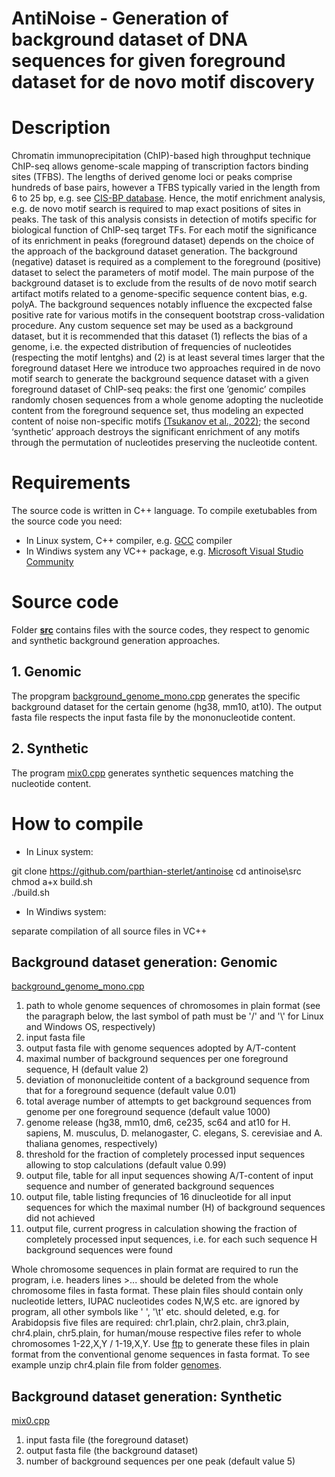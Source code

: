# AntiNoise - Generation of background dataset of DNA sequences for given foreground dataset for de novo motif discovery
# Description
Chromatin immunoprecipitation (ChIP)-based high throughput technique ChIP-seq allows genome-scale mapping of transcription factors binding sites (TFBS). The lengths of derived genome loci or peaks comprise hundreds of base pairs, however a TFBS typically varied in the length from 6 to 25 bp, e.g. see [CIS-BP database](http://cisbp.ccbr.utoronto.ca/). Hence, the motif enrichment analysis, e.g. de novo motif search is required to map exact positions of sites in peaks. The task of this analysis consists in detection of motifs specific for biological function of ChIP-seq target TFs. For each motif the significance of its enrichment in peaks (foreground dataset) depends on the choice of the approach of the background dataset generation. The background (negative) dataset is required as a complement to the foreground (positive) dataset to select the parameters of motif model. The main purpose of the background dataset is to exclude from the results of de novo motif search artifact motifs related to a genome-specific sequence content bias, e.g. polyA. The background sequences notably influence the excpected false positive rate for various motifs in the consequent bootstrap cross-validation procedure. Any custom sequence set may be used as a background dataset, but it is recommended that this dataset (1) reflects the bias of a genome, i.e. the expected distribution of frequencies of nucleotides (respecting the motif lentghs) and (2) is at least several times larger that the foreground dataset
Here we introduce two approaches required in de novo motif search to generate the background sequence dataset with a given foreground dataset of ChIP-seq peaks: the first one ’genomic’ compiles randomly chosen sequences from a whole genome adopting the nucleotide content from the foreground sequence set, thus modeling an expected content of noise non-specific motifs [(Tsukanov et al., 2022)](https://doi.org/10.3389/fpls.2022.938545); the second ‘synthetic’ approach destroys the significant enrichment of any motifs through the permutation of nucleotides preserving the nucleotide content. 
# Requirements
The source code is written in C++ language. To compile exetubables from the source code you need:

* In Linux system, C++ compiler, e.g. [GCC](https://gcc.gnu.org/) compiler 
* In Windiws system any VC++ package, e.g. [Microsoft Visual Studio Community](https://visualstudio.microsoft.com/vs/community/)

# Source code
Folder [**src**](https://github.com/parthian-sterlet/antinoise/tree/main/src) contains files with the source codes, they respect to  genomic and synthetic background generation approaches.
## 1. Genomic
The propgram [background_genome_mono.cpp](https://github.com/parthian-sterlet/antinoise/blob/main/src/background_genome_mono.cpp) generates the specific background dataset for the certain genome (hg38, mm10, at10). The output fasta file respects the input fasta file by the mononucleotide content. 
## 2. Synthetic
The program [mix0.cpp](https://github.com/parthian-sterlet/sitega/blob/master/src/mix0.cpp) generates synthetic sequences matching the nucleotide content.
# How to compile
* In Linux system: 

git clone https://github.com/parthian-sterlet/antinoise
cd antinoise\src\
chmod a+x build.sh\
./build.sh

* In Windiws system:

separate compilation of all source files in VC++
## Background dataset generation: Genomic

[background_genome_mono.cpp](https://github.com/parthian-sterlet/sitega/blob/master/src/background_genome_mono.cpp)
1. path to whole genome sequences of chromosomes in plain format (see the paragraph below, the last symbol of path must be '/' and '\\' for Linux and Windows OS, respectively)
2. input fasta file
3. output fasta file with genome sequences adopted by  A/T-content
4. maximal number of background sequences per one foreground sequence, H (default value 2)
5. deviation of mononucleitide content of a background sequence from that for a foreground sequence (default value 0.01)
6. total average number of attempts to get background sequences from genome per one foreground sequence (default value 1000)
7. genome release (hg38, mm10, dm6, ce235, sc64 and at10 for H. sapiens, M. musculus, D. melanogaster, C. elegans, S. cerevisiae and A. thaliana genomes, respectively)
8. threshold for the fraction of completely processed input sequences allowing to stop calculations (default value 0.99)
9. output file, table for all input sequences showing A/T-content of input sequence and number of generated background sequences 
10. output file, table listing frequncies of 16 dinucleotide for all input sequences for which the maximal number (H) of background sequences did not achieved
11. output file, current progress in calculation showing the fraction of completely processed input sequences, i.e. for each such sequence H background sequences were found 

Whole chromosome sequences in plain format are required to run the program, i.e. headers lines >... should be deleted from the whole chromosome files in fasta format. These plain files should contain only nucleotide letters, IUPAC nucleotides codes N,W,S etc. are ignored by program, all other symbols like ' ', '\t' etc. should deleted, e.g. for Arabidopsis five files are required: chr1.plain, chr2.plain, chr3.plain, chr4.plain, chr5.plain, for human/mouse respective files refer to whole chromosomes 1-22,X,Y / 1-19,X,Y. Use [ftp](https://github.com/parthian-sterlet/antinoise/blob/main/src/ftp) to generate these files in plain format from the conventional genome sequences in fasta format. To see example unzip chr4.plain file from folder [genomes](https://github.com/parthian-sterlet/sitega/tree/master/genomes). 

## Background dataset generation: Synthetic
[mix0.cpp](https://github.com/parthian-sterlet/sitega/blob/master/src/mix0.cpp)
1. input fasta file (the foreground dataset)
2. output fasta file (the background dataset)
3. number of background sequences per one peak (default value 5)
